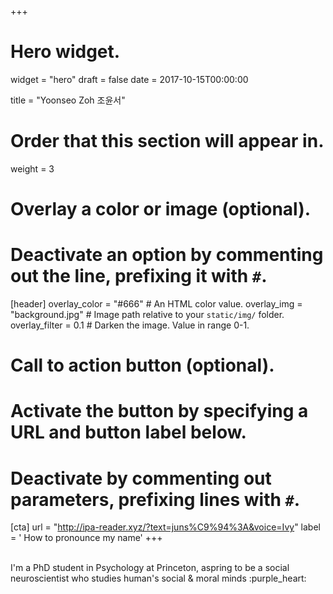 +++
# Hero widget.
widget = "hero"
draft = false
date = 2017-10-15T00:00:00

title = "Yoonseo Zoh 조윤서"

# Order that this section will appear in.
weight = 3

# Overlay a color or image (optional).
#   Deactivate an option by commenting out the line, prefixing it with `#`.
[header]
  overlay_color = "#666"  # An HTML color value.
  overlay_img = "background.jpg"  # Image path relative to your `static/img/` folder.
  overlay_filter = 0.1  # Darken the image. Value in range 0-1.

# Call to action button (optional).
#   Activate the button by specifying a URL and button label below.
#   Deactivate by commenting out parameters, prefixing lines with `#`.
[cta]
    url = "http://ipa-reader.xyz/?text=juns%C9%94%3A&voice=Ivy"
    label = '<i class="fas fa-mouse-pointer"></i> How to pronounce my name'
+++

<br>
I'm a PhD student in Psychology at Princeton,  
aspring to be a social neuroscientist  
who studies human's social & moral minds :purple_heart:
<br>
<br>


<script type="text/javascript">

</script>
